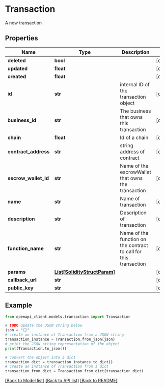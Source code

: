 # Transaction

A new transaction

## Properties

Name | Type | Description | Notes
------------ | ------------- | ------------- | -------------
**deleted** | **bool** |  | [optional] 
**updated** | **float** |  | [optional] 
**created** | **float** |  | [optional] 
**id** | **str** | internal ID of the transaction object | [optional] 
**business_id** | **str** | The business that owns this transaction | [optional] 
**chain** | **float** | Id of a chain | [optional] 
**contract_address** | **str** | string address of contract | [optional] 
**escrow_wallet_id** | **str** | Name of the escrowWallet that owns the transaction | [optional] 
**name** | **str** | Name of transaction | [optional] 
**description** | **str** | Description of transaction | [optional] 
**function_name** | **str** | Name of the function on the contract to call for this transaction | [optional] 
**params** | [**List[SolidityStructParam]**](SolidityStructParam.md) |  | [optional] 
**callback_url** | **str** |  | [optional] 
**public_key** | **str** |  | [optional] 

## Example

```python
from openapi_client.models.transaction import Transaction

# TODO update the JSON string below
json = "{}"
# create an instance of Transaction from a JSON string
transaction_instance = Transaction.from_json(json)
# print the JSON string representation of the object
print(Transaction.to_json())

# convert the object into a dict
transaction_dict = transaction_instance.to_dict()
# create an instance of Transaction from a dict
transaction_from_dict = Transaction.from_dict(transaction_dict)
```
[[Back to Model list]](../README.md#documentation-for-models) [[Back to API list]](../README.md#documentation-for-api-endpoints) [[Back to README]](../README.md)


